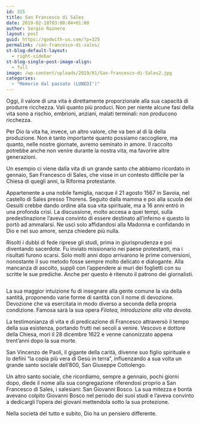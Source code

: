 ```yaml
---
id: 325
title: San Francesco di Sales
date: 2019-02-18T03:00:04+01:00
author: Sergio Rainero
layout: post
guid: https://godwith-us.com/?p=325
permalink: /san-francesco-di-sales/
st-blog-default-layout:
  - right-sidebar
st-blog-single-post-image-align:
  - full
image: /wp-content/uploads/2019/01/San-francesco-di-Sales2.jpg
categories:
  - "Memorie dal passato (LUNEDI')"
---
```

Oggi, il valore di una vita è direttamente proporzionale alla sua capacità di produrre ricchezza. Vali quanto più produci. Non per niente alcune fasi della vita sono a rischio, embrioni, anziani, malati terminali: non producono ricchezza.

Per Dio la vita ha, invece, un altro valore, che va ben al di là della produzione. Non è tanto importante quanto possiamo raccogliere, ma quanto, nelle nostre giornate, avremo seminato in amore. Il raccolto potrebbe anche non venire durante la nostra vita, ma favorire altre generazioni.

Un esempio ci viene dalla vita di un grande santo che abbiamo ricordato in gennaio, San Francesco di Sales, che visse in un contesto difficile per la Chiesa di quegli anni, la Riforma protestante.

Appartenente a una nobile famiglia, nacque il 21 agosto 1567 in Savoia, nel castello di Sales presso Thorens. Seguito dalla mamma e poi alla scuola dei Gesuiti crebbe dando ordine alla sua vita spirituale, ma a 16 anni entrò in una profonda crisi. La discussione, molto accesa a quei tempi, sulla predestinazione l’aveva convinto di essere destinato all’inferno e questo lo portò ad ammalarsi. Ne uscì solo affidandosi alla Madonna e confidando in Dio e nel suo amore, senza chiedere più nulla.

Risolti i dubbi di fede riprese gli studi, prima in giurisprudenza e poi diventando sacerdote. Fu inviato missionario nei paese protestanti, ma i risultati furono scarsi. Solo molti anni dopo arrivarono le prime conversioni, nonostante il suo metodo fosse sempre molto delicato e dialogante. Alla mancanza di ascolto, supplì con l’appendere ai muri dei foglietti con su scritte le sue prediche. Anche per questo è ritenuto il patrono dei giornalisti.<figure class="wp-block-image">

<img src="https://godwith-us.com/wp-content/uploads/2019/01/San-francesco-di-Sales.jpg" alt="" class="wp-image-326" srcset="https://incercadidio.com/wp-content/uploads/2019/01/San-francesco-di-Sales.jpg 618w, https://incercadidio.com/wp-content/uploads/2019/01/San-francesco-di-Sales-300x182.jpg 300w, https://incercadidio.com/wp-content/uploads/2019/01/San-francesco-di-Sales-330x200.jpg 330w" sizes="(max-width: 618px) 100vw, 618px" /> </figure> 

La sua maggior intuizione fu di insegnare alla gente comune la via della santità, proponendo varie forme di santità con il nome di devozione. Devozione che va esercitata in modo diverso a seconda della propria condizione. Famosa sarà la sua opera _Filotea, introduzione alla vita devota._

La testimonianza di vita e di predicazione di Francesco attraversò il tempo della sua esistenza, portando frutti nei secoli a venire. Vescovo e dottore della Chiesa, morì il 28 dicembre 1622 e venne canonizzato appena trent’anni dopo la sua morte.

San Vincenzo de Paoli, il gigante della carità, divenne suo figlio spirituale e lo definì “la copia più vera di Gesù in terra”, influenzando a sua volta un grande santo sociale dell’800, San Giuseppe Cottolengo.

Un altro santo sociale, che ricordiamo, sempre a gennaio, pochi giorni dopo, diede il nome alla sua congregazione riferendosi proprio a San Francesco di Sales, i salesiani: San Giovanni Bosco. La sua mitezza e bontà avevano colpito Giovanni Bosco nel periodo dei suoi studi e l’aveva convinto a dedicargli l’opera dei giovani mettendola sotto la sua protezione.

Nella società del tutto e subito, Dio ha un pensiero differente.
